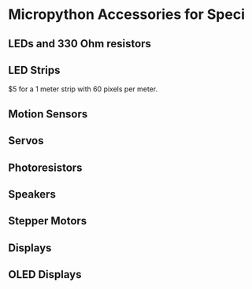 # Micropython Accessories for Speci



## LEDs and 330 Ohm resistors

## LED Strips
$5 for a 1 meter strip with 60 pixels per meter.



## Motion Sensors

## Servos

## Photoresistors

## Speakers

## Stepper Motors

## Displays

## OLED Displays
